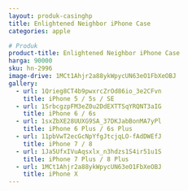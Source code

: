 ```yaml
---
layout: produk-casinghp
title: Enlightened Neighbor iPhone Case
categories: apple

# Produk
product-title: Enlightened Neighbor iPhone Case
harga: 90000
sku: hn-2996
image-drive: 1MCt1Ahjr2a88ykWpycUN63eO1FbXeOBJ
gallery:
  - url: 1Qrieg8CT4b9pwxrcZrOd86io_3e2CFvn
    title: iPhone 5 / 5s / SE
  - url: 1SrbcgzpFM3eZ0u2DdEXTTSqYRQNT3aIG
    title: iPhone 6 / 6s
  - url: 1sxZbXE28UUXG9SA_37DKJabBonMA7yPl
    title: iPhone 6 Plus / 6s Plus
  - url: 11pbVwT2ecGcNpYfgJtcjqLO-fAdDWEfJ
    title: iPhone 7 / 8
  - url: 1Ja5UfxIVuAqsxlx_n3hdzs1S4ir51u1S
    title: iPhone 7 Plus / 8 Plus
  - url: 1MCt1Ahjr2a88ykWpycUN63eO1FbXeOBJ
    title: iPhone X
---
```

